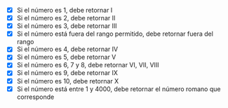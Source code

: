 - [x] Si el número es 1, debe retornar I
- [x] Si el número es 2, debe retornar II
- [x] Si el número es 3, debe retornar III
- [x] Si el número está fuera del rango permitido, debe retornar fuera del rango
- [x] Si el número es 4, debe retornar IV
- [x] Si el número es 5, debe retornar V
- [x] Si el número es 6, 7 y 8, debe retornar VI, VII, VIII
- [x] Si el número es 9, debe retornar IX
- [x] Si el número es 10, debe retornar X
- [x] Si el número está entre 1 y 4000, debe retornar el número romano que corresponde